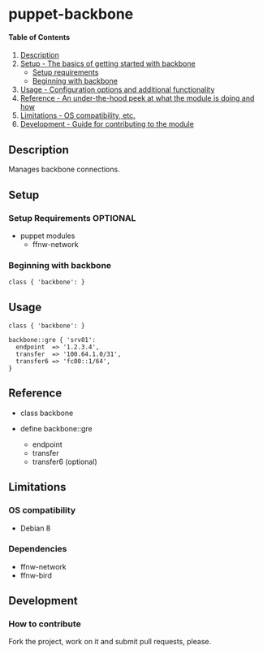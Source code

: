 # puppet-backbone

#### Table of Contents

1. [Description](#description)
1. [Setup - The basics of getting started with backbone](#setup)
    * [Setup requirements](#setup-requirements)
    * [Beginning with backbone](#beginning-with-backbone)
1. [Usage - Configuration options and additional functionality](#usage)
1. [Reference - An under-the-hood peek at what the module is doing and how](#reference)
1. [Limitations - OS compatibility, etc.](#limitations)
1. [Development - Guide for contributing to the module](#development)

## Description

Manages backbone connections.

## Setup

### Setup Requirements **OPTIONAL**

* puppet modules
  * ffnw-network

### Beginning with backbone

```puppet
class { 'backbone': }
```

## Usage

```puppet
class { 'backbone': }

backbone::gre { 'srv01':
  endpoint  => '1.2.3.4',
  transfer  => '100.64.1.0/31',
  transfer6 => 'fc00::1/64',
}
```

## Reference

* class backbone

* define backbone::gre
  * endpoint
  * transfer
  * transfer6 (optional)

## Limitations

### OS compatibility
* Debian 8

### Dependencies
* ffnw-network
* ffnw-bird

## Development

### How to contribute
Fork the project, work on it and submit pull requests, please.

